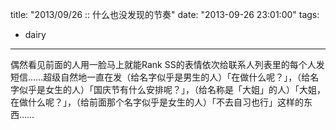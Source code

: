 title: "2013/09/26 :: 什么也没发现的节奏"
date: "2013-09-26 23:01:00"
tags:
- dairy
---
偶然看见前面的人用一脸马上就能Rank SS的表情依次给联系人列表里的每个人发短信……超级自然地一直在发（给名字似乎是男生的人）「在做什么呢？」，（给名字似乎是女生的人）「国庆节有什么安排呢？」，（给名称是「大姐」的人）「大姐，在做什么呢？」，（给前面那个名字似乎是女生的人）「不去自习也行」这样的东西……